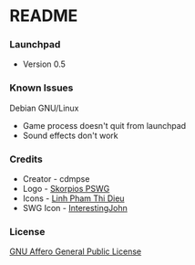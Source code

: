# README #



### Launchpad ###

* Version 0.5


### Known Issues ###
		
Debian GNU/Linux

* Game process doesn't quit from launchpad
* Sound effects don't work


### Credits ###

* Creator - cdmpse
* Logo - [Skorpios PSWG](http://www.projectswg.com/topic/34330-project-swg-logos/)
* Icons - [Linh Pham Thi Dieu](http://linhpham.me/#works)
* SWG Icon - [InterestingJohn](http://interestingjohn.deviantart.com/art/SWG-Icon-68116934)


### License ###

[GNU Affero General Public License](https://gnu.org/licenses/agpl.html)